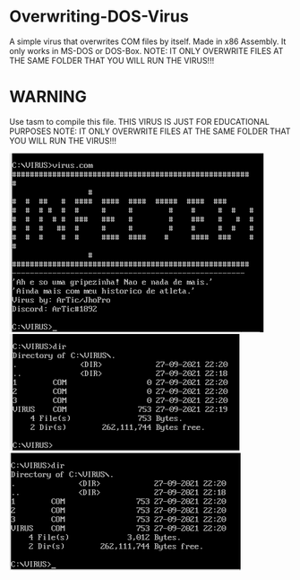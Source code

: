 # Overwriting-DOS-Virus
A simple virus that overwrites COM files by itself. Made in x86 Assembly.
It only works in MS-DOS or DOS-Box. NOTE: IT ONLY OVERWRITE FILES AT THE
SAME FOLDER THAT YOU WILL RUN THE VIRUS!!!
# WARNING
Use tasm to compile this file.
THIS VIRUS IS JUST FOR EDUCATIONAL PURPOSES
NOTE: IT ONLY OVERWRITE FILES AT THE SAME FOLDER THAT YOU WILL RUN THE VIRUS!!!

![GitHub Logo](1.png)
![GitHub Logo](2.png)
![GitHub Logo](3.png)
